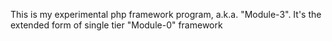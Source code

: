 This is my experimental php framework program, a.k.a. "Module-3". It's the extended form of single tier "Module-0" framework